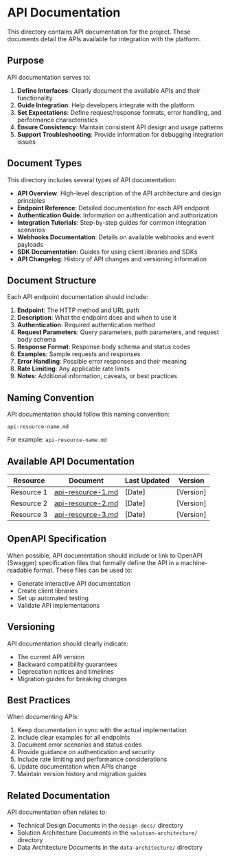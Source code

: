 # API Documentation

This directory contains API documentation for the project. These documents detail the APIs available for integration with the platform.

## Purpose

API documentation serves to:

1. **Define Interfaces**: Clearly document the available APIs and their functionality
2. **Guide Integration**: Help developers integrate with the platform
3. **Set Expectations**: Define request/response formats, error handling, and performance characteristics
4. **Ensure Consistency**: Maintain consistent API design and usage patterns
5. **Support Troubleshooting**: Provide information for debugging integration issues

## Document Types

This directory includes several types of API documentation:

- **API Overview**: High-level description of the API architecture and design principles
- **Endpoint Reference**: Detailed documentation for each API endpoint
- **Authentication Guide**: Information on authentication and authorization
- **Integration Tutorials**: Step-by-step guides for common integration scenarios
- **Webhooks Documentation**: Details on available webhooks and event payloads
- **SDK Documentation**: Guides for using client libraries and SDKs
- **API Changelog**: History of API changes and versioning information

## Document Structure

Each API endpoint documentation should include:

1. **Endpoint**: The HTTP method and URL path
2. **Description**: What the endpoint does and when to use it
3. **Authentication**: Required authentication method
4. **Request Parameters**: Query parameters, path parameters, and request body schema
5. **Response Format**: Response body schema and status codes
6. **Examples**: Sample requests and responses
7. **Error Handling**: Possible error responses and their meaning
8. **Rate Limiting**: Any applicable rate limits
9. **Notes**: Additional information, caveats, or best practices

## Naming Convention

API documentation should follow this naming convention:

```
api-resource-name.md
```

For example: `api-resource-name.md`

## Available API Documentation

| Resource | Document | Last Updated | Version |
|----------|----------|-------------|---------|
| Resource 1 | [api-resource-1.md](./api-resource-1.md) | [Date] | [Version] |
| Resource 2 | [api-resource-2.md](./api-resource-2.md) | [Date] | [Version] |
| Resource 3 | [api-resource-3.md](./api-resource-3.md) | [Date] | [Version] |

## OpenAPI Specification

When possible, API documentation should include or link to OpenAPI (Swagger) specification files that formally define the API in a machine-readable format. These files can be used to:

- Generate interactive API documentation
- Create client libraries
- Set up automated testing
- Validate API implementations

## Versioning

API documentation should clearly indicate:

- The current API version
- Backward compatibility guarantees
- Deprecation notices and timelines
- Migration guides for breaking changes

## Best Practices

When documenting APIs:

1. Keep documentation in sync with the actual implementation
2. Include clear examples for all endpoints
3. Document error scenarios and status codes
4. Provide guidance on authentication and security
5. Include rate limiting and performance considerations
6. Update documentation when APIs change
7. Maintain version history and migration guides

## Related Documentation

API documentation often relates to:
- Technical Design Documents in the `design-docs/` directory
- Solution Architecture Documents in the `solution-architecture/` directory
- Data Architecture Documents in the `data-architecture/` directory 